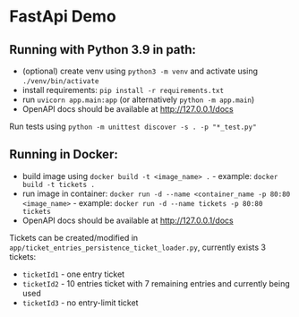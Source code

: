 # FastApi Demo

## Running with Python 3.9 in path:
- (optional) create venv using `python3 -m venv` and activate using `./venv/bin/activate`
- install requirements: `pip install -r requirements.txt`
- run `uvicorn app.main:app` (or alternatively `python -m app.main`)
- OpenAPI docs should be available at http://127.0.0.1/docs

Run tests using `python -m unittest discover -s . -p "*_test.py"`

## Running in Docker:
- build image using `docker build -t <image_name> .` - example: `docker build -t tickets .`
- run image in container: `docker run -d --name <container_name -p 80:80 <image_name>` - example: `docker run -d --name tickets -p 80:80 tickets`
- OpenAPI docs should be available at http://127.0.0.1/docs

Tickets can be created/modified in `app/ticket_entries_persistence_ticket_loader.py`, currently exists 3 tickets: 
- `ticketId1` - one entry ticket
- `ticketId2` - 10 entries ticket with 7 remaining entries and currently being used 
- `ticketId3` - no entry-limit ticket


